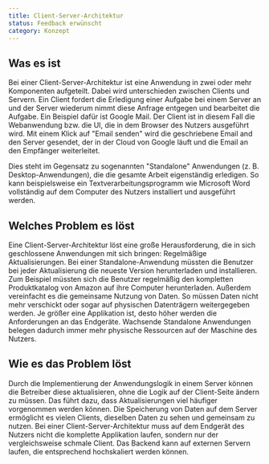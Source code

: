 ```yaml
---
title: Client-Server-Architektur
status: Feedback erwünscht
category: Konzept
---
```


## Was es ist

Bei einer Client-Server-Architektur ist eine Anwendung in zwei oder mehr Komponenten aufgeteilt. Dabei wird unterschieden zwischen Clients und Servern. 
Ein Client fordert die Erledigung einer Aufgabe bei einem Server an und der Server wiederum nimmt diese Anfrage entgegen und bearbeitet die Aufgabe. 
Ein Beispiel dafür ist Google Mail. Der Client ist in diesem Fall die Webanwendung bzw. die UI, die in dem Browser des Nutzers ausgeführt wird. 
Mit einem Klick auf "Email senden" wird die geschriebene Email and den Server gesendet, der in der Cloud von Google läuft und die Email an den Empfänger weiterleitet.

Dies steht im Gegensatz zu sogenannten "Standalone" Anwendungen (z. B. Desktop-Anwendungen), die die gesamte Arbeit eigenständig erledigen. 
So kann beispielsweise ein Textverarbeitungsprogramm wie Microsoft Word vollständig auf dem Computer des Nutzers installiert und ausgeführt werden.

## Welches Problem es löst

Eine Client-Server-Architektur löst eine große Herausforderung, die in sich geschlossene Anwendungen mit sich bringen: Regelmäßige Aktualisierungen. 
Bei einer Standalone-Anwendung müssten die Benutzer bei jeder Aktualisierung die neueste Version herunterladen und installieren. 
Zum Beispiel müssten sich die Benutzer regelmäßig den kompletten Produktkatalog von Amazon auf ihre Computer herunterladen. 
Außerdem vereinfacht es die gemeinsame Nutzung von Daten. So müssen Daten nicht mehr verschickt oder sogar auf physischen Datenträgern weitergegeben werden.
Je größer eine Applikation ist, desto höher werden die Anforderungen an das Endgeräte. 
Wachsende Standalone Anwendungen belegen dadurch immer mehr physische Ressourcen auf der Maschine des Nutzers.

## Wie es das Problem löst

Durch die Implementierung der Anwendungslogik in einem Server können die Betreiber diese aktualisieren, ohne die Logik auf der Client-Seite ändern zu müssen. 
Das führt dazu, dass Aktualisierungen viel häufiger vorgenommen werden können. 
Die Speicherung von Daten auf dem Server ermöglicht es vielen Clients, dieselben Daten zu sehen und gemeinsam zu nutzen.
Bei einer Client-Server-Architektur muss auf dem Endgerät des Nutzers nicht die komplette Applikation laufen, sondern nur der vergleichsweise schmale Client. Das Backend kann auf externen Servern laufen, die entsprechend hochskaliert werden können. 
